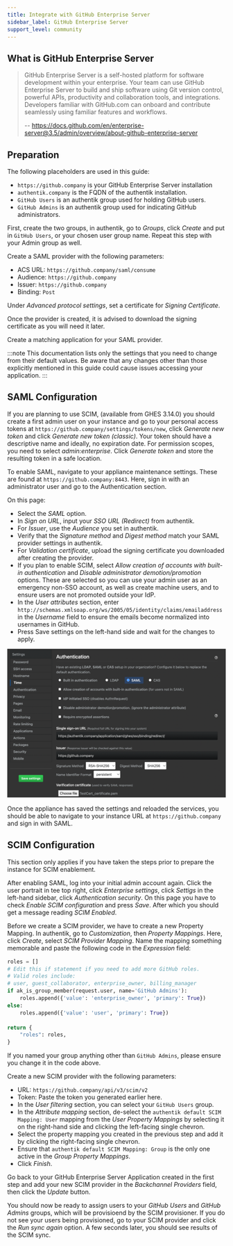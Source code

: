 ```yaml
---
title: Integrate with GitHub Enterprise Server
sidebar_label: GitHub Enterprise Server
support_level: community
---
```


## What is GitHub Enterprise Server

> GitHub Enterprise Server is a self-hosted platform for software development within your enterprise. Your team can use GitHub Enterprise Server to build and ship software using Git version control, powerful APIs, productivity and collaboration tools, and integrations. Developers familiar with GitHub.com can onboard and contribute seamlessly using familiar features and workflows.
>
> -- https://docs.github.com/en/enterprise-server@3.5/admin/overview/about-github-enterprise-server

## Preparation

The following placeholders are used in this guide:

- `https://github.company` is your GitHub Enterprise Server installation
- `authentik.company` is the FQDN of the authentik installation.
- `GitHub Users` is an authentik group used for holding GitHub users.
- `GitHub Admins` is an authentik group used for indicating GitHub administrators.

First, create the two groups, in authentik, go to _Groups_, click _Create_ and put in `GitHub Users`, or your chosen user group name. Repeat this step with your Admin group as well.

Create a SAML provider with the following parameters:

- ACS URL: `https://github.company/saml/consume`
- Audience: `https://github.company`
- Issuer: `https://github.company`
- Binding: `Post`

Under _Advanced protocol settings_, set a certificate for _Signing Certificate_.

Once the provider is created, it is advised to download the signing certificate as you will need it later.

Create a matching application for your SAML provider.

:::note
This documentation lists only the settings that you need to change from their default values. Be aware that any changes other than those explicitly mentioned in this guide could cause issues accessing your application.
:::

## SAML Configuration

If you are planning to use SCIM, (available from GHES 3.14.0) you should create a first admin user on your instance and go to your personal access tokens at `https://github.company/settings/tokens/new`, click _Generate new token_ and click _Generate new token (classic)_. Your token should have a descriptive name and ideally, no expiration date. For permission scopes, you need to select _admin:enterprise_. Click _Generate token_ and store the resulting token in a safe location.

To enable SAML, navigate to your appliance maintenance settings. These are found at `https://github.company:8443`. Here, sign in with an administrator user and go to the Authentication section.

On this page:

- Select the _SAML_ option.
- In _Sign on URL_, input your _SSO URL (Redirect)_ from authentik.
- For _Issuer_, use the _Audience_ you set in authentik.
- Verify that the _Signature method_ and _Digest method_ match your SAML provider settings in authentik.
- For _Validation certificate_, upload the signing certificate you downloaded after creating the provider.
- If you plan to enable SCIM, select _Allow creation of accounts with built-in authentication_ and _Disable administrator demotion/promotion_ options. These are selected so you can use your admin user as an emergency non-SSO account, as well as create machine users, and to ensure users are not promoted outside your IdP.
- In the _User attributes_ section, enter `http://schemas.xmlsoap.org/ws/2005/05/identity/claims/emailaddress` in the _Username_ field to ensure the emails become normalized into usernames in GitHub.
- Press Save settings on the left-hand side and wait for the changes to apply.

![Screenshot showing populated GitHub Enterprise Server SAML settings](ghes_saml_settings.png)

Once the appliance has saved the settings and reloaded the services, you should be able to navigate to your instance URL at `https://github.company` and sign in with SAML.

## SCIM Configuration

This section only applies if you have taken the steps prior to prepare the instance for SCIM enablement.

After enabling SAML, log into your initial admin account again. Click the user portrait in tee top right, click _Enterprise settings_, click _Settigs_ in the left-hand sidebar, click _Authentication security_. On this page you have to check _Enable SCIM configuration_ and press _Save_. After which you should get a message reading _SCIM Enabled_.

Before we create a SCIM provider, we have to create a new Property Mapping. In authentik, go to _Customization_, then _Property Mappings_. Here, click _Create_, select _SCIM Provider Mapping_. Name the mapping something memorable and paste the following code in the _Expression_ field:

```python
roles = []
# Edit this if statement if you need to add more GitHub roles.
# Valid roles include:
# user, guest_collaborator, enterprise_owner, billing_manager
if ak_is_group_member(request.user, name='GitHub Admins'):
    roles.append({'value': 'enterprise_owner', 'primary': True})
else:
    roles.append({'value': 'user', 'primary': True})

return {
    "roles": roles,
}
```

If you named your group anything other than `GitHub Admins`, please ensure you change it in the code above.

Create a new SCIM provider with the following parameters:

- URL: `https://github.company/api/v3/scim/v2`
- Token: Paste the token you generated earlier here.
- In the _User filtering_ section, you can select your `GitHub Users` group.
- In the _Attribute mapping_ section, de-select the `authentik default SCIM Mapping: User` mapping from the _User Property Mappings_ by selecting it on the right-hand side and clicking the left-facing single chevron.
- Select the property mapping you created in the previous step and add it by clicking the right-facing single chevron.
- Ensure that `authentik default SCIM Mapping: Group` is the only one active in the _Group Property Mappings_.
- Click _Finish_.

Go back to your GitHub Enterprise Server Application created in the first step and add your new SCIM provider in the _Backchannel Providers_ field, then click the _Update_ button.

You should now be ready to assign users to your _GitHub Users_ and _GitHub Admins_ groups, which will be provisioend by the SCIM provisioner. If you do not see your users being provisioned, go to your SCIM provider and click the _Run sync again_ option. A few seconds later, you should see results of the SCIM sync.
